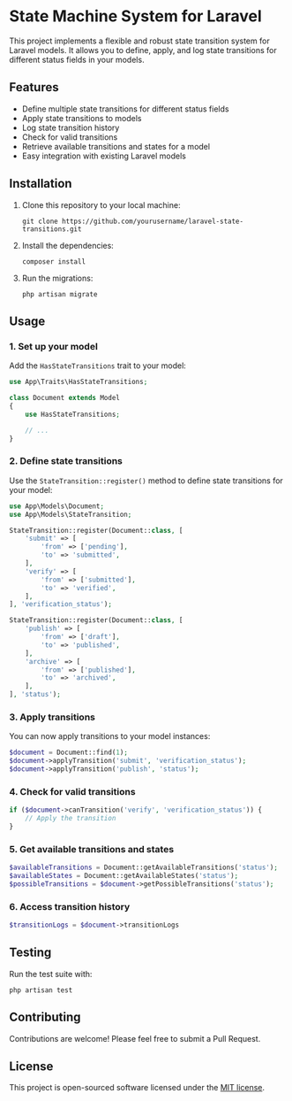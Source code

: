 # State Machine System for Laravel

This project implements a flexible and robust state transition system for Laravel models. It allows you to define, apply, and log state transitions for different status fields in your models.

## Features

- Define multiple state transitions for different status fields
- Apply state transitions to models
- Log state transition history
- Check for valid transitions
- Retrieve available transitions and states for a model
- Easy integration with existing Laravel models

## Installation

1. Clone this repository to your local machine:
   ```
   git clone https://github.com/yourusername/laravel-state-transitions.git
   ```

2. Install the dependencies:
   ```
   composer install
   ```

3. Run the migrations:
   ```
   php artisan migrate
   ```

## Usage

### 1. Set up your model

Add the `HasStateTransitions` trait to your model:

```php
use App\Traits\HasStateTransitions;

class Document extends Model
{
    use HasStateTransitions;

    // ...
}
```

### 2. Define state transitions

Use the `StateTransition::register()` method to define state transitions for your model:

```php
use App\Models\Document;
use App\Models\StateTransition;

StateTransition::register(Document::class, [
    'submit' => [
        'from' => ['pending'],
        'to' => 'submitted',
    ],
    'verify' => [
        'from' => ['submitted'],
        'to' => 'verified',
    ],
], 'verification_status');

StateTransition::register(Document::class, [
    'publish' => [
        'from' => ['draft'],
        'to' => 'published',
    ],
    'archive' => [
        'from' => ['published'],
        'to' => 'archived',
    ],
], 'status');
```

### 3. Apply transitions

You can now apply transitions to your model instances:

```php
$document = Document::find(1);
$document->applyTransition('submit', 'verification_status');
$document->applyTransition('publish', 'status');
```

### 4. Check for valid transitions

```php
if ($document->canTransition('verify', 'verification_status')) {
    // Apply the transition
}
```

### 5. Get available transitions and states

```php
$availableTransitions = Document::getAvailableTransitions('status');
$availableStates = Document::getAvailableStates('status');
$possibleTransitions = $document->getPossibleTransitions('status');
```

### 6. Access transition history

```php
$transitionLogs = $document->transitionLogs
```

## Testing

Run the test suite with:

```
php artisan test
```

## Contributing

Contributions are welcome! Please feel free to submit a Pull Request.

## License

This project is open-sourced software licensed under the [MIT license](https://opensource.org/licenses/MIT).